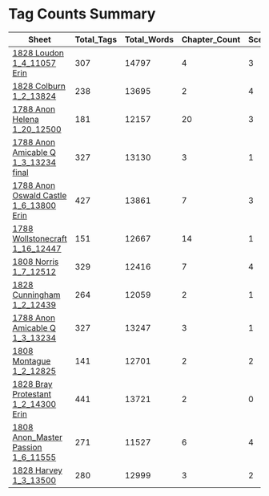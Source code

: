 # Tag Counts Summary

| Sheet | Total_Tags | Total_Words | Chapter_Count | SceneAction_Count | SceneAction_Words | SceneDia_Count | SceneDia_Words | Dialogue_Count | Dialogue_Words |
|-------|------------|-------------|---------------|------------------|------------------|----------------|----------------|----------------|----------------|
| [1828 Loudon 1_4_11057 Erin](https://github.com/aculich/novel-scenification/blob/main/data/input/1828%20Loudon%201_4_11057%20Erin.html) | 307 | 14797 | 4 | 3 | 6231 | 3 | 3284 | 28 | 1191 |
| [1828 Colburn 1_2_13824](https://github.com/aculich/novel-scenification/blob/main/data/input/1828%20Colburn%201_2_13824.html) | 238 | 13695 | 2 | 4 | 4415 | 3 | 1807 | 12 | 540 |
| [1788 Anon Helena 1_20_12500](https://github.com/aculich/novel-scenification/blob/main/data/input/1788%20Anon%20Helena%201_20_12500.html) | 181 | 12157 | 20 | 3 | 13702 | 3 | 1713 | 1 | 11 |
| [1788 Anon Amicable Q 1_3_13234 final](https://github.com/aculich/novel-scenification/blob/main/data/input/1788%20Anon%20Amicable%20Q%201_3_13234%20final.html) | 327 | 13130 | 3 | 1 | 1259 | 5 | 7592 | 64 | 3657 |
| [1788 Anon Oswald Castle 1_6_13800 Erin](https://github.com/aculich/novel-scenification/blob/main/data/input/1788%20Anon%20Oswald%20Castle%201_6_13800%20Erin.html) | 427 | 13861 | 7 | 3 | 3550 | 6 | 6802 | 25 | 433 |
| [1788 Wollstonecraft 1_16_12447](https://github.com/aculich/novel-scenification/blob/main/data/input/1788%20Wollstonecraft%201_16_12447.html) | 151 | 12667 | 14 | 1 | 316 | 2 | 1553 | 3 | 57 |
| [1808 Norris 1_7_12512](https://github.com/aculich/novel-scenification/blob/main/data/input/1808%20Norris%201_7_12512.html) | 329 | 12416 | 7 | 4 | 3899 | 6 | 3035 | 50 | 1089 |
| [1828 Cunningham 1_2_12439](https://github.com/aculich/novel-scenification/blob/main/data/input/1828%20Cunningham%201_2_12439.html) | 264 | 12059 | 2 | 1 | 5912 | 1 | 6042 | 2 | 174 |
| [1788 Anon Amicable Q 1_3_13234](https://github.com/aculich/novel-scenification/blob/main/data/input/1788%20Anon%20Amicable%20Q%201_3_13234.html) | 327 | 13247 | 3 | 1 | 1269 | 5 | 7656 | 64 | 3686 |
| [1808 Montague 1_2_12825](https://github.com/aculich/novel-scenification/blob/main/data/input/1808%20Montague%201_2_12825.html) | 141 | 12701 | 2 | 2 | 2373 | 4 | 3439 | 3 | 127 |
| [1828 Bray Protestant 1_2_14300 Erin](https://github.com/aculich/novel-scenification/blob/main/data/input/1828%20Bray%20Protestant%201_2_14300%20Erin.html) | 441 | 13721 | 2 | 0 | 0 | 2 | 12295 | 1 | 95 |
| [1808 Anon_Master Passion 1_6_11555](https://github.com/aculich/novel-scenification/blob/main/data/input/1808%20Anon_Master%20Passion%201_6_11555.html) | 271 | 11527 | 6 | 4 | 3207 | 6 | 3919 | 80 | 2477 |
| [1828 Harvey 1_3_13500](https://github.com/aculich/novel-scenification/blob/main/data/input/1828%20Harvey%201_3_13500.html) | 280 | 12999 | 3 | 2 | 4041 | 3 | 8195 | 12 | 556 |
